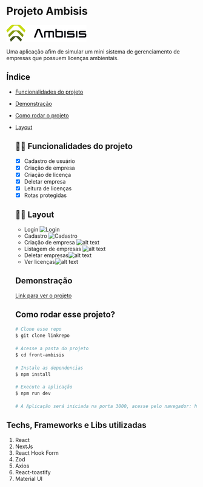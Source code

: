 # Projeto Ambisis
![Ambisis](./public/logoAmbisis.png)

Uma aplicação afim de simular um mini sistema de gerenciamento de empresas que possuem licenças ambientais. 

## Índice
- <a href="#features">Funcionalidades do projeto</a> 
- <a href="#demonstracao">Demonstração</a> 
- <a href="#rodar">Como rodar o projeto</a> 
- <a href="#layout">Layout</a> 
  
  ## 🧑‍💻 Funcionalidades do projeto

  - [x] Cadastro de usuário
  - [x] Criação de empresa
  - [x] Criação de licença
  - [x] Deletar empresa
  - [x] Leitura de licenças
  - [x] Rotas protegidas

  ## 🧑‍💻 Layout

  - Login ![Login](image.png)
  - Cadastro ![Cadastro](image-1.png)
  - Criação de empresa ![alt text](image-2.png)
  - Listagem de empresas ![alt text](image-3.png)
  - Deletar empresas![alt text](image-4.png)
  - Ver licenças![alt text](image-5.png)

  ## Demonstração
  [Link para ver o projeto](https://front-ambisis.vercel.app/)

  ## Como rodar esse projeto? 
  ```bash
  # Clone esse repo
  $ git clone linkrepo

  # Acesse a pasta do projeto
  $ cd front-ambisis

  # Instale as dependencias
  $ npm install

  # Execute a aplicação
  $ npm run dev

  # A Aplicação será iniciada na porta 3000, acesse pelo navegador: http://localhost:3000
  ```
 ## Techs, Frameworks e Libs utilizadas
 1. React
 2. NextJs
 3. React Hook Form
 4. Zod 
 5. Axios
 6. React-toastify
 7. Material UI
